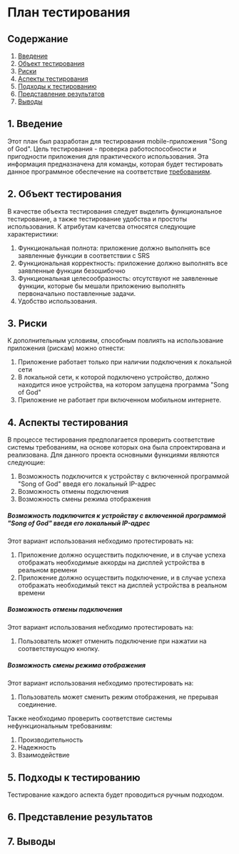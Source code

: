 # План тестирования  
## Содержание    

1. [Введение](#par1) 
2. [Объект тестирования](#par2)
3. [Риски](#par3)
4. [Аспекты тестирования](#par4)
5. [Подходы к тестированию](#par5)
6. [Представление результатов](#par6)
7. [Выводы](#par7)

## <a name="par1">1. Введение</a>
Этот план был разработан для тестирования mobile-приложения "Song of God". Цель тестирования - проверка работоспособности и пригодности приложения для практического использования. 
Эта информация предназначена для команды, которая будет тестировать данное программное обеспечение на соответствие [требованиям](https://github.com/slavaguk2000/SOG_Client/blob/master/Documents/Requirements.md).

## <a name="par2">2. Объект тестирования</a>
В качестве объекта тестирования следует выделить функциональное тестирование, а также тестирование удобства и простоты использования. 
К атрибутам качетсва относятся следующие характеристики:
1. Функциональная полнота: приложение должно выполнять все заявленные функции в соответствии с SRS
2. Функциональная корректность: приложение должно выполнять все заявленные функции безошибочно
3. Функциональная целесообразность: отсутствуют не заявленные функции, которые бы мешали приложению выполнять первоначально поставленные задачи.
2. Удобство использования.

## <a name="par3">3. Риски</a>
К дополнительным условиям, способным повлиять на использование приложения (рискам) можно отнести:
1. Приложение работает только при наличии подключения к локальной сети
2. В локальной сети, к которой подключено устройство, должно находится иное устройства, на котором запущена программа "Song of God"
3. Приложение не работает при включенном мобильном интернете.

## <a name="par4">4. Аспекты тестирования</a>
В процессе тестирования предполагается проверить соответствие системы требованиям, на основе которых она была спроектирована и 
реализована. Для данного проекта основными функциями  являются следующие:
1. Возможность подключится к устройству с включенной программой "Song of God" введя его локальный IP-адрес
2. Возможность отмены подключения
3. Возможность смены режима отображения


 ##### Возможность подключится к устройству с включенной программой "Song of God" введя его локальный IP-адрес
Этот вариант использования небходимо протестировать на:
1. Приложение должно осуществить подключение, и в случае успеха отображать необходимые аккорды на дисплей устройства в реальном времени
2. Приложение должно осуществить подключение, и в случае успеха отображать необходимый текст на дисплей устройства в реальном времени


##### Возможность отмены подключения
Этот вариант использования небходимо протестировать на:
1. Пользователь может отменить подключение при нажатии на соответствующую кнопку.


##### Возможность смены режима отображения
Этот вариант использования небходимо протестировать на:
1. Пользователь может сменить режим отображения, не прерывая соединение.


Также необходимо проверить соответствие системы нефункциональным требованиям:  
1. Производительность
2. Надежность
3. Взаимодействие

## <a name="par5">5. Подходы к тестированию</a>
Тестирование каждого аспекта будет проводиться ручным подходом.

## <a name="par6">6. Представление результатов</a>

## <a name="par7">7. Выводы</a>

